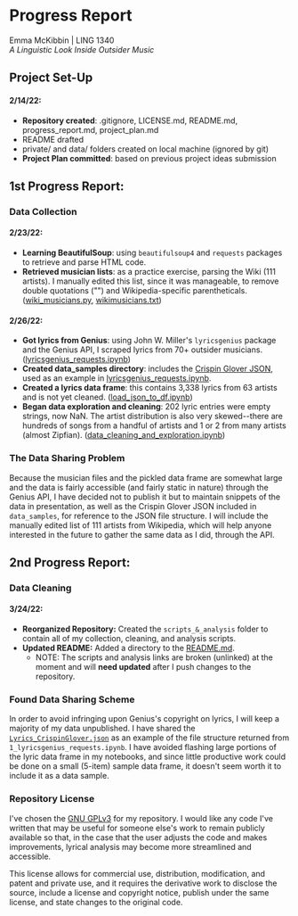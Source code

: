 # Progress Report
Emma McKibbin | LING 1340    
*A Linguistic Look Inside Outsider Music*

## Project Set-Up
#### **2/14/22:**
- **Repository created**: .gitignore, LICENSE.md, README.md, progress_report.md, project_plan.md
- README drafted
- private/ and data/ folders created on local machine (ignored by git)
- **Project Plan committed**: based on previous project ideas submission

## 1st Progress Report:
### Data Collection

#### **2/23/22:**
- **Learning BeautifulSoup**: using `beautifulsoup4` and `requests` packages to retrieve and parse HTML code.
- **Retrieved musician lists**: as a practice exercise, parsing the Wiki (111 artists). I manually edited this list, since it was manageable, to remove double quotations ("") and Wikipedia-specific parentheticals. ([wiki_musicians.py](https://github.com/Data-Science-for-Linguists-2022/Outsider-Music-Linguistic-Analysis/blob/main/wiki_musicians.py), [wikimusicians.txt](https://github.com/Data-Science-for-Linguists-2022/Outsider-Music-Linguistic-Analysis/blob/main/wikimusicians.txt))

#### **2/26/22:**
- **Got lyrics from Genius**: using John W. Miller's `lyricsgenius` package and the Genius API, I scraped lyrics from 70+ outsider musicians. ([lyricsgenius_requests.ipynb](https://github.com/Data-Science-for-Linguists-2022/Outsider-Music-Linguistic-Analysis/blob/main/lyricsgenius_requests.ipynb))
- **Created data_samples directory**: includes the [Crispin Glover JSON](https://github.com/Data-Science-for-Linguists-2022/Outsider-Music-Linguistic-Analysis/blob/main/data_samples/Lyrics_CrispinGlover.json), used as an example in [lyricsgenius_requests.ipynb](https://github.com/Data-Science-for-Linguists-2022/Outsider-Music-Linguistic-Analysis/blob/main/lyricsgenius_requests.ipynb).
- **Created a lyrics data frame**: this contains 3,338 lyrics from 63 artists and is not yet cleaned.  ([load_json_to_df.ipynb](http://localhost:8888/notebooks/Documents/DataSci/Outsider-Music-Linguistic-Analysis/load_json_to_df.ipynb))
- **Began data exploration and cleaning**: 202 lyric entries were empty strings, now NaN.  The artist distribution is also very skewed--there are hundreds of songs from a handful of artists and 1 or 2 from many artists (almost Zipfian). ([data_cleaning_and_exploration.ipynb](https://github.com/Data-Science-for-Linguists-2022/Outsider-Music-Linguistic-Analysis/blob/main/data_cleaning_and_exploration.ipynb))


### The Data Sharing Problem
Because the musician files and the pickled data frame are somewhat large and the data is fairly accessible (and fairly static in nature) through the Genius API, I have decided not to publish it but to maintain snippets of the data in presentation, as well as the Crispin Glover JSON included in `data_samples`, for reference to the JSON file structure.  I will include the manually edited list of 111 artists from Wikipedia, which will help anyone interested in the future to gather the same data as I did, through the API.

## 2nd Progress Report:
### Data Cleaning

#### **3/24/22:**
- **Reorganized Repository:** Created the `scripts_&_analysis` folder to contain all of my collection, cleaning, and analysis scripts.
- **Updated README:** Added a directory to the [README.md](https://github.com/Data-Science-for-Linguists-2022/Outsider-Music-Linguistic-Analysis/blob/main/README.md).
  - NOTE: The scripts and analysis links are broken (unlinked) at the moment and will **need updated** after I push changes to the repository.

### Found Data Sharing Scheme
In order to avoid infringing upon Genius's copyright on lyrics, I will keep a majority of my data unpublished.  I have shared the [`Lyrics_CrispinGlover.json`](https://github.com/Data-Science-for-Linguists-2022/Outsider-Music-Linguistic-Analysis/blob/main/data_samples/Lyrics_CrispinGlover.json) as an example of the file structure returned from `1_lyricsgenius_requests.ipynb`.  I have avoided flashing large portions of the lyric data frame in my notebooks, and since little productive work could be done on a small (5-item) sample data frame, it doesn't seem worth it to include it as a data sample.

### Repository License
I've chosen the [GNU GPLv3](https://choosealicense.com/licenses/gpl-3.0/) for my repository.  I would like any code I've written that may be useful for someone else's work to remain publicly available so that, in the case that the user adjusts the code and makes improvements, lyrical analysis may become more streamlined and accessible.

This license allows for commercial use, distribution, modification, and patent and private use, and it requires the derivative work to disclose the source, include a license and copyright notice, publish under the same license, and state changes to the original code.
